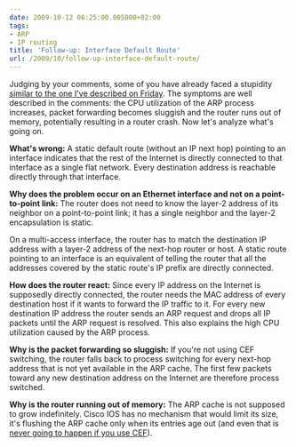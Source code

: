 ```yaml
---
date: 2009-10-12 06:25:00.005000+02:00
tags:
- ARP
- IP routing
title: 'Follow-up: Interface Default Route'
url: /2009/10/follow-up-interface-default-route/
---
```

Judging by your comments, some of you have already faced a stupidity [similar to the one I've described on Friday](/2009/10/my-stupid-moments-interface-default/). The symptoms are well described in the comments: the CPU utilization of the ARP process increases, packet forwarding becomes sluggish and the router runs out of memory, potentially resulting in a router crash. Now let's analyze what's going on.
<!--more-->
**What's wrong:** A static default route (without an IP next hop) pointing to an interface indicates that the rest of the Internet is directly connected to that interface as a single flat network. Every destination address is reachable directly through that interface.

**Why does the problem occur on an Ethernet interface and not on a point-to-point link:** The router does not need to know the layer-2 address of its neighbor on a point-to-point link; it has a single neighbor and the layer-2 encapsulation is static.

On a multi-access interface, the router has to match the destination IP address with a layer-2 address of the next-hop router or host. A static route pointing to an interface is an equivalent of telling the router that all the addresses covered by the static route's IP prefix are directly connected.

**How does the router react:** Since every IP address on the Internet is supposedly directly connected, the router needs the MAC address of every destination host if it wants to forward the IP traffic to it. For every new destination IP address the router sends an ARP request and drops all IP packets until the ARP request is resolved. This also explains the high CPU utilization caused by the ARP process.

**Why is the packet forwarding so sluggish:** If you're not using CEF switching, the router falls back to process switching for every next-hop address that is not yet available in the ARP cache. The first few packets toward any new destination address on the Internet are therefore process switched.

**Why is the router running out of memory:** The ARP cache is not supposed to grow indefinitely. Cisco IOS has no mechanism that would limit its size, it's flushing the ARP cache only when its entries age out (and even that is [never going to happen if you use CEF](/2007/06/ar/)).
